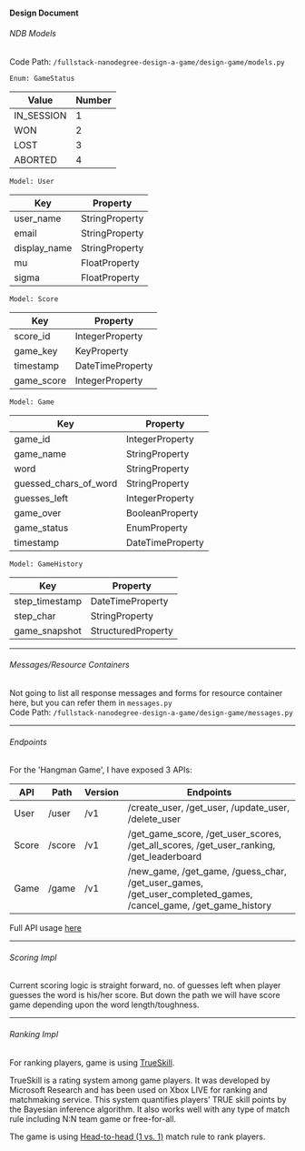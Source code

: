 #### Design Document

###### NDB Models

Code Path: `/fullstack-nanodegree-design-a-game/design-game/models.py`

`Enum: GameStatus`

| Value | Number | 
|---|---|
| IN_SESSION | 1 |
| WON | 2 |
| LOST | 3 |
| ABORTED | 4 |

`Model: User`

| Key | Property |
|---|---|
| user_name | StringProperty |
| email | StringProperty |
| display_name | StringProperty |
| mu | FloatProperty |
| sigma | FloatProperty |

`Model: Score`

| Key | Property |
|---|---|
| score_id | IntegerProperty |
| game_key | KeyProperty |
| timestamp | DateTimeProperty |
| game_score | IntegerProperty |

`Model: Game`

| Key | Property |
|---|---|
| game_id | IntegerProperty |
| game_name | StringProperty |
| word | StringProperty |
| guessed_chars_of_word | StringProperty |
| guesses_left | IntegerProperty |
| game_over | BooleanProperty |
| game_status | EnumProperty |
| timestamp | DateTimeProperty |

`Model: GameHistory`

| Key | Property |
|---|---|
| step_timestamp | DateTimeProperty |
| step_char | StringProperty |
| game_snapshot | StructuredProperty |


---


###### Messages/Resource Containers

Not going to list all response messages and forms for resource container here, but you can refer them in `messages.py`  
Code Path: `/fullstack-nanodegree-design-a-game/design-game/messages.py`

---


###### Endpoints

For the 'Hangman Game', I have exposed 3 APIs:

| API | Path | Version | Endpoints |
|---|---|---|---|
| User | /user | /v1 | /create_user, /get_user, /update_user, /delete_user |
| Score | /score | /v1 | /get_game_score, /get_user_scores, /get_all_scores, /get_user_ranking, /get_leaderboard |
| Game | /game | /v1 | /new_game, /get_game, /guess_char, /get_user_games, /get_user_completed_games, /cancel_game, /get_game_history |

Full API usage [here](docs/api_usage.md)

---


###### Scoring Impl

Current scoring logic is straight forward, no. of guesses left when player guesses the word is his/her score. But down the path we will have score game depending upon the word length/toughness.

---


###### Ranking Impl

For ranking players, game is using [TrueSkill](http://trueskill.org/). 

TrueSkill is a rating system among game players. It was developed by Microsoft Research and has been used on Xbox LIVE for ranking and matchmaking service. This system quantifies players’ TRUE skill points by the Bayesian inference algorithm. It also works well with any type of match rule including N:N team game or free-for-all.

The game is using [Head-to-head (1 vs. 1)](http://trueskill.org/#head-to-head-1-vs-1-match-rule) match rule to rank players.